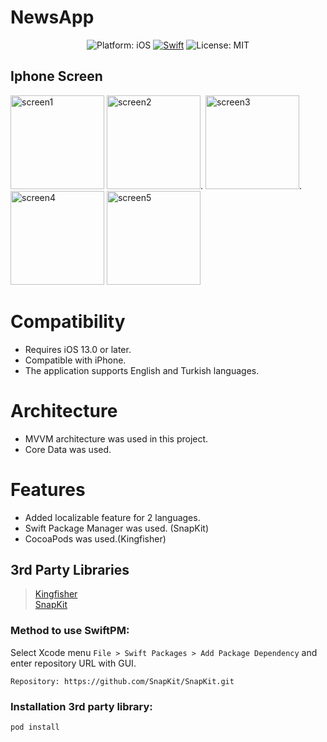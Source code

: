 # NewsApp

<p align="center">
  <img src="https://img.shields.io/badge/Platform-iOS%2013.0+-lightgrey.svg" alt="Platform: iOS">
<a href="https://developer.apple.com/swift/"><img src="https://img.shields.io/badge/Swift-5.0-orange.svg?style=flat" alt="Swift"/></a>
<img src="https://img.shields.io/github/license/erikmartens/NearbyWeather.svg?style=flat" alt="License: MIT">
</p>

## Iphone Screen

<img width="150" alt="screen1" src="https://user-images.githubusercontent.com/47946453/139116697-1a3b73d8-9b98-4f59-8768-9d81767f2e4c.png">   <img width="150" alt="screen2" src="https://user-images.githubusercontent.com/47946453/139116704-15928c32-8e88-44fc-9088-f73e6fa8c8f5.png">.  <img width="150" alt="screen3" src="https://user-images.githubusercontent.com/47946453/139116709-5b7f8b5e-7c10-45ce-8f85-c4a9c44687b9.png">.  <img width="150" alt="screen4" src="https://user-images.githubusercontent.com/47946453/139116716-92693b2b-dd47-44ca-9604-b7d3e7c00044.png">   <img width="150" alt="screen5" src="https://user-images.githubusercontent.com/47946453/139116721-4d96f8e9-5557-4ea1-a6c5-8d1c3f2239a4.png">

# Compatibility
- Requires iOS 13.0 or later. 
- Compatible with iPhone.
- The application supports English and Turkish languages.

# Architecture
- MVVM architecture was used in this project.
- Core Data was used.

# Features
- Added localizable feature for 2 languages.
- Swift Package Manager was used. (SnapKit)
- CocoaPods was used.(Kingfisher)

## 3rd Party Libraries
> <a href="https://github.com/onevcat/Kingfisher">Kingfisher</a>\
> <a href="https://github.com/SnapKit/SnapKit">SnapKit</a>

### Method to use SwiftPM:
Select Xcode menu `File > Swift Packages > Add Package Dependency` and enter repository URL with GUI.  
```
Repository: https://github.com/SnapKit/SnapKit.git
```
### Installation 3rd party library:

```bash
pod install
```
